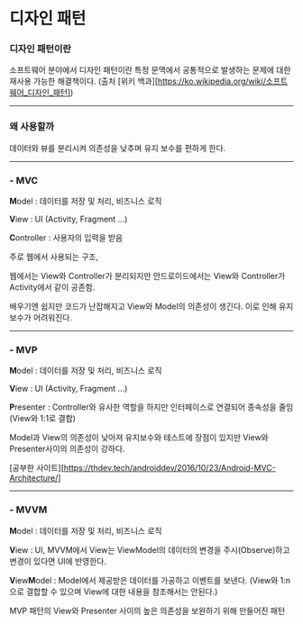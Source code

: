 # 디자인 패턴

### 디자인 패턴이란

소프트웨어 분야에서 디자인 패턴이란 특정 문맥에서 공통적으로 발생하는 문제에 대한 재사용 가능한 해결책이다. (출처 [위키 백과][https://ko.wikipedia.org/wiki/소프트웨어_디자인_패턴])

---

### 왜 사용할까

데이터와 뷰를 분리시켜 의존성을 낮추며 유지 보수를 편하게 한다.

---

### - MVC

**M**odel : 데이터를 저장 및 처리, 비즈니스 로직

**V**iew : UI (Activity, Fragment ...)

**C**ontroller : 사용자의 입력을 받음

주로 웹에서 사용되는 구조, 

웹에서는 View와 Controller가 분리되지만 안드로이드에서는 View와 Controller가 Activity에서 같이 공존함. 

배우기엔 쉽지만 코드가 난잡해지고 View와 Model의 의존성이 생긴다. 이로 인해 유지 보수가 어려워진다.

---

### - MVP

**M**odel : 데이터를 저장 및 처리, 비즈니스 로직

**V**iew : UI (Activity, Fragment ...)

**P**resenter : Controller와 유사한 역할을 하지만 인터페이스로 연결되어 종속성을 줄임 (View와 1:1로 결합)

Model과 View의 의존성이 낮아져 유지보수와 테스트에 장점이 있지만 View와 Presenter사이의 의존성이 강하다.

[공부한 사이트][https://thdev.tech/androiddev/2016/10/23/Android-MVC-Architecture/]

---

### - MVVM

**M**odel : 데이터를 저장 및 처리, 비즈니스 로직

**V**iew : UI, MVVM에서 View는 ViewModel의 데이터의 변경을 주시(Observe)하고 변경이 있다면 UI에 반영한다.

**V**iew**M**odel : Model에서 제공받은 데이터를 가공하고 이벤트를 보낸다. (View와 1:n으로 결합할 수 있으며 View에 대한 내용을 참조해서는 안된다.)

MVP 패턴의 View와 Presenter 사이의 높은 의존성을 보완하기 위해 만들어진 패턴








